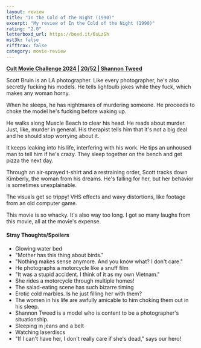 ```yaml
---
layout: review
title: "In the Cold of the Night (1990)"
excerpt: "My review of In the Cold of the Night (1990)"
rating: "2.0"
letterboxd_url: https://boxd.it/6sLzSh
mst3k: false
rifftrax: false
category: movie-review
---
```


<b><a href="https://boxd.it/rIGbC/detail" title="Cult Movie Challenge 2024 | 20/52 | Shannon Tweed">Cult Movie Challenge 2024 | 20/52 | Shannon Tweed</a></b>

Scott Bruin is an LA photographer. Like every photographer, he's also secretly fucking his models. He tells lightbulb jokes while they fuck, which makes any woman horny.

When he sleeps, he has nightmares of murdering someone. He proceeds to choke the model he's fucking before waking up.

He walks along Muscle Beach to clear his head. He reads about murder. Just, like, murder in general. His therapist tells him that it's not a big deal and he should stop worrying about it.

It keeps leaking into his life, interfering with his work. He tips an unhoused man to tell him if he's crazy. They sleep together on the bench and get pizza the next day.

Through an air-sprayed t-shirt and a restraining order, Scott tracks down Kimberly, the woman from his dreams. He's falling for her, but her behavior is sometimes unexplainable.

The visuals get so trippy! VHS effects and wavy distortions, like footage from an old computer game.

This movie is so whacky. It's also way too long. I got so many laughs from this movie, all at the movie's expense.

#### Stray Thoughts/Spoilers

- Glowing water bed
- "Mother has this thing about birds."
- "Nothing makes sense anymore. And you know what? I don't care."
- He photographs a motorcycle like a snuff film
- "It was a stupid accident. I think of it as my own Vietnam."
- She rides a motorcycle through multiple homes!
- The salad-eating scene has such bizarre timing
- Erotic cold marbles. Is he just filling her with them?
- The women in his life are awfully amicable to him choking them out in his sleep.
- Shannon Tweed is a model who is content to be a photographer's situationship.
- Sleeping in jeans and a belt
- Watching laserdiscs
- "If I can't have her, I don't really care if she's dead," says our hero!
